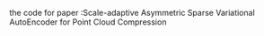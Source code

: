 the code for paper :Scale-adaptive Asymmetric Sparse Variational AutoEncoder for Point Cloud Compression
